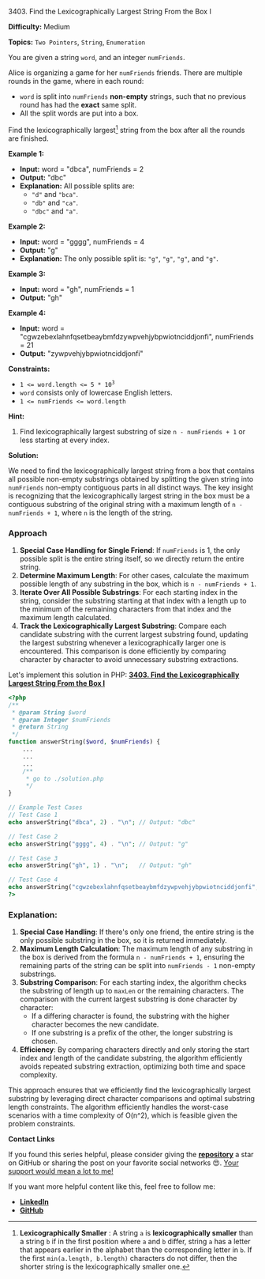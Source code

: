 3403\. Find the Lexicographically Largest String From the Box I

**Difficulty:** Medium

**Topics:** `Two Pointers`, `String`, `Enumeration`

You are given a string `word`, and an integer `numFriends`.

Alice is organizing a game for her `numFriends` friends. There are multiple rounds in the game, where in each round:

- `word` is split into `numFriends` **non-empty** strings, such that no previous round has had the **exact** same split.
- All the split words are put into a box.

Find the lexicographically largest[^1] string from the box after all the rounds are finished.

**Example 1:**

- **Input:** word = "dbca", numFriends = 2
- **Output:** "dbc"
- **Explanation:** All possible splits are:
    - `"d"` and `"bca"`.
    - `"db"` and `"ca"`.
    - `"dbc"` and `"a"`.


**Example 2:**

- **Input:** word = "gggg", numFriends = 4
- **Output:** "g"
- **Explanation:** The only possible split is: `"g"`, `"g"`, `"g"`, and `"g"`.


**Example 3:**

- **Input:** word = "gh", numFriends = 1
- **Output:** "gh"


**Example 4:**

- **Input:** word = "cgwzebexlahnfqsetbeaybmfdzywpvehjybpwiotnciddjonfi", numFriends = 21
- **Output:** "zywpvehjybpwiotnciddjonfi"



**Constraints:**

- <code>1 <= word.length <= 5 * 10<sup>3</sup></code>
- `word` consists only of lowercase English letters.
- `1 <= numFriends <= word.length`


**Hint:**
1. Find lexicographically largest substring of size `n - numFriends + 1` or less starting at every index.

[^1]: **Lexicographically Smaller** : A string `a` is **lexicographically smaller** than a string `b` if in the first position where `a` and `b` differ, string `a` has a letter that appears earlier in the alphabet than the corresponding letter in `b`. 
If the first `min(a.length, b.length)` characters do not differ, then the shorter string is the lexicographically smaller one.

**Solution:**

We need to find the lexicographically largest string from a box that contains all possible non-empty substrings obtained by splitting the given string into `numFriends` non-empty contiguous parts in all distinct ways. The key insight is recognizing that the lexicographically largest string in the box must be a contiguous substring of the original string with a maximum length of `n - numFriends + 1`, where `n` is the length of the string.

### Approach
1. **Special Case Handling for Single Friend**: If `numFriends` is 1, the only possible split is the entire string itself, so we directly return the entire string.
2. **Determine Maximum Length**: For other cases, calculate the maximum possible length of any substring in the box, which is `n - numFriends + 1`.
3. **Iterate Over All Possible Substrings**: For each starting index in the string, consider the substring starting at that index with a length up to the minimum of the remaining characters from that index and the maximum length calculated.
4. **Track the Lexicographically Largest Substring**: Compare each candidate substring with the current largest substring found, updating the largest substring whenever a lexicographically larger one is encountered. This comparison is done efficiently by comparing character by character to avoid unnecessary substring extractions.

Let's implement this solution in PHP: **[3403. Find the Lexicographically Largest String From the Box I](https://github.com/mah-shamim/leet-code-in-php/tree/main/algorithms/003403-find-the-lexicographically-largest-string-from-the-box-i/solution.php)**

```php
<?php
/**
 * @param String $word
 * @param Integer $numFriends
 * @return String
 */
function answerString($word, $numFriends) {
    ...
    ...
    ...
    /**
     * go to ./solution.php
     */
}

// Example Test Cases
// Test Case 1
echo answerString("dbca", 2) . "\n"; // Output: "dbc"

// Test Case 2
echo answerString("gggg", 4) . "\n"; // Output: "g"

// Test Case 3
echo answerString("gh", 1) . "\n";   // Output: "gh"

// Test Case 4
echo answerString("cgwzebexlahnfqsetbeaybmfdzywpvehjybpwiotnciddjonfi", 21) . "\n"; // Output: "zywpvehjybpwiotnciddjonfi"
?>
```

### Explanation:

1. **Special Case Handling**: If there's only one friend, the entire string is the only possible substring in the box, so it is returned immediately.
2. **Maximum Length Calculation**: The maximum length of any substring in the box is derived from the formula `n - numFriends + 1`, ensuring the remaining parts of the string can be split into `numFriends - 1` non-empty substrings.
3. **Substring Comparison**: For each starting index, the algorithm checks the substring of length up to `maxLen` or the remaining characters. The comparison with the current largest substring is done character by character:
    - If a differing character is found, the substring with the higher character becomes the new candidate.
    - If one substring is a prefix of the other, the longer substring is chosen.
4. **Efficiency**: By comparing characters directly and only storing the start index and length of the candidate substring, the algorithm efficiently avoids repeated substring extraction, optimizing both time and space complexity.

This approach ensures that we efficiently find the lexicographically largest substring by leveraging direct character comparisons and optimal substring length constraints. The algorithm efficiently handles the worst-case scenarios with a time complexity of O(n^2), which is feasible given the problem constraints.

**Contact Links**

If you found this series helpful, please consider giving the **[repository](https://github.com/mah-shamim/leet-code-in-php)** a star on GitHub or sharing the post on your favorite social networks 😍. [Your support would mean a lot to me!](https://isolatedcompliments.com/v09uayg6h?key=a647d02f1aafcddaf10536d7cd00bd7c)

If you want more helpful content like this, feel free to follow me:

- **[LinkedIn](https://www.linkedin.com/in/arifulhaque/)**
- **[GitHub](https://github.com/mah-shamim)**